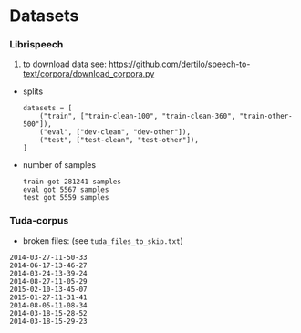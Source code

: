 # Datasets

### Librispeech
1. to download data see: https://github.com/dertilo/speech-to-text/corpora/download_corpora.py
* splits
    ```
    datasets = [
        ("train", ["train-clean-100", "train-clean-360", "train-other-500"]),
        ("eval", ["dev-clean", "dev-other"]),
        ("test", ["test-clean", "test-other"]),
    ]
    ```
* number of samples
    ```
    train got 281241 samples
    eval got 5567 samples
    test got 5559 samples
    ```

### Tuda-corpus

* broken files: (see `tuda_files_to_skip.txt`)
```shell
2014-03-27-11-50-33
2014-06-17-13-46-27
2014-03-24-13-39-24
2014-08-27-11-05-29
2015-02-10-13-45-07
2015-01-27-11-31-41
2014-08-05-11-08-34
2014-03-18-15-28-52
2014-03-18-15-29-23

```